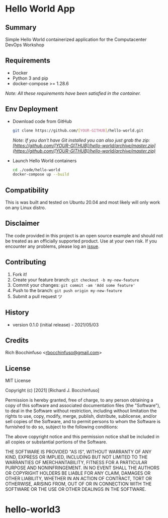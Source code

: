 # Hello World App

## Summary

Simple Hello World containerized application for the Computacenter DevOps Workshop

## Requirements

- Docker
- Python 3 and pip
- docker-compose >= 1.28.6

*Note: All these requirements have been satisfied in the container.*

## Env Deployment

- Download code from GitHub

  ```sh
  git clone https://github.com/[YOUR-GITHUB]/hello-world.git
  ```

  _Note:  If you don't have Git installed you can also just grab the zip:
  [https://github.com/[YOUR-GITHUB]/hello-world/archive/master.zip](https://github.com/[YOUR-GITHUB]/hello-world/archive/master.zip)_

- Launch Hello World containers

  ```sh
  cd ./code/hello-world
  docker-compose up --build
  ```

## Compatibility

This is was built and tested on Ubuntu 20.04 and most likely will only work on any Linux distro.

## Disclaimer

The code provided in this project is an open source example and should not be treated as an officially supported product. Use at your own risk. If you encounter any problems, please log an [issue](https://github.com[YOUR-GITHUB]/hello-world/issues).

## Contributing

1. Fork it!
2. Create your feature branch: `git checkout -b my-new-feature`
3. Commit your changes: `git commit -am 'Add some feature'`
4. Push to the branch: `git push origin my-new-feature`
5. Submit a pull request ツ

## History

- version 0.1.0 (initial release) - 2021/05/03

## Credits

Rich Bocchinfuso <<rbocchinfuso@gmail.com>>

## License

MIT License

Copyright (c) [2021] [Richard J. Bocchinfuso]

Permission is hereby granted, free of charge, to any person obtaining a copy of this software and associated documentation files (the "Software"), to deal in the Software without restriction, including without limitation the rights to use, copy, modify, merge, publish, distribute, sublicense, and/or sell copies of the Software, and to permit persons to whom the Software is furnished to do so, subject to the following conditions:

The above copyright notice and this permission notice shall be included in all copies or substantial portions of the Software.

THE SOFTWARE IS PROVIDED "AS IS", WITHOUT WARRANTY OF ANY KIND, EXPRESS OR IMPLIED, INCLUDING BUT NOT LIMITED TO THE WARRANTIES OF MERCHANTABILITY, FITNESS FOR A PARTICULAR PURPOSE AND NONINFRINGEMENT. IN NO EVENT SHALL THE AUTHORS OR COPYRIGHT HOLDERS BE LIABLE FOR ANY CLAIM, DAMAGES OR OTHER LIABILITY, WHETHER IN AN ACTION OF CONTRACT, TORT OR OTHERWISE, ARISING FROM, OUT OF OR IN CONNECTION WITH THE SOFTWARE OR THE USE OR OTHER DEALINGS IN THE SOFTWARE.
# hello-world3
